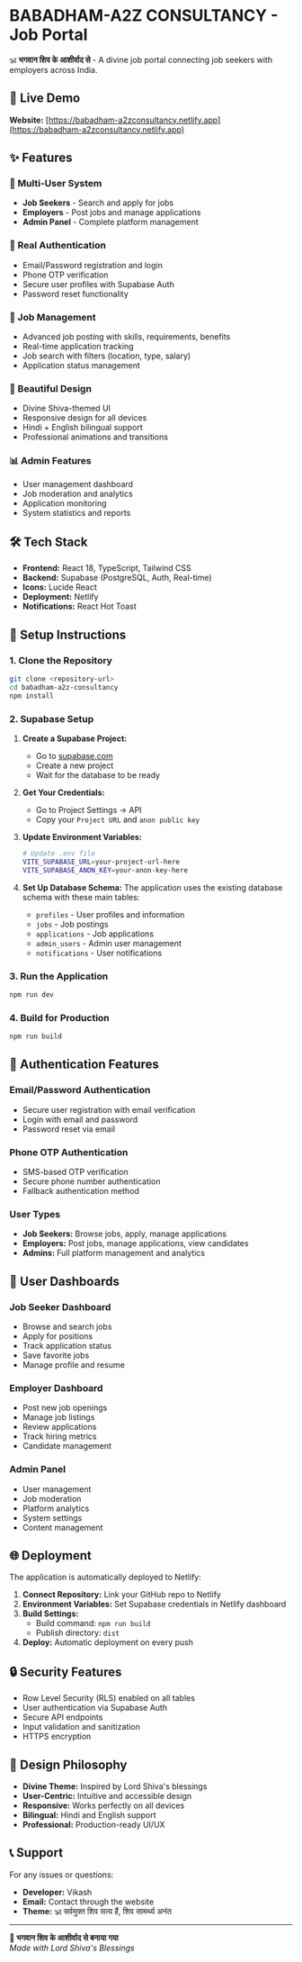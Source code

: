 # BABADHAM-A2Z CONSULTANCY - Job Portal

🕉️ **भगवान शिव के आशीर्वाद से** - A divine job portal connecting job seekers with employers across India.

## 🚀 Live Demo

**Website:** [https://babadham-a2zconsultancy.netlify.app](https://babadham-a2zconsultancy.netlify.app)

## ✨ Features

### 🎯 Multi-User System
- **Job Seekers** - Search and apply for jobs
- **Employers** - Post jobs and manage applications  
- **Admin Panel** - Complete platform management

### 🔐 Real Authentication
- Email/Password registration and login
- Phone OTP verification
- Secure user profiles with Supabase Auth
- Password reset functionality

### 💼 Job Management
- Advanced job posting with skills, requirements, benefits
- Real-time application tracking
- Job search with filters (location, type, salary)
- Application status management

### 🎨 Beautiful Design
- Divine Shiva-themed UI
- Responsive design for all devices
- Hindi + English bilingual support
- Professional animations and transitions

### 📊 Admin Features
- User management dashboard
- Job moderation and analytics
- Application monitoring
- System statistics and reports

## 🛠️ Tech Stack

- **Frontend:** React 18, TypeScript, Tailwind CSS
- **Backend:** Supabase (PostgreSQL, Auth, Real-time)
- **Icons:** Lucide React
- **Deployment:** Netlify
- **Notifications:** React Hot Toast

## 🔧 Setup Instructions

### 1. Clone the Repository
```bash
git clone <repository-url>
cd babadham-a2z-consultancy
npm install
```

### 2. Supabase Setup

1. **Create a Supabase Project:**
   - Go to [supabase.com](https://supabase.com)
   - Create a new project
   - Wait for the database to be ready

2. **Get Your Credentials:**
   - Go to Project Settings → API
   - Copy your `Project URL` and `anon public key`

3. **Update Environment Variables:**
   ```bash
   # Update .env file
   VITE_SUPABASE_URL=your-project-url-here
   VITE_SUPABASE_ANON_KEY=your-anon-key-here
   ```

4. **Set Up Database Schema:**
   The application uses the existing database schema with these main tables:
   - `profiles` - User profiles and information
   - `jobs` - Job postings
   - `applications` - Job applications
   - `admin_users` - Admin user management
   - `notifications` - User notifications

### 3. Run the Application
```bash
npm run dev
```

### 4. Build for Production
```bash
npm run build
```

## 🔑 Authentication Features

### Email/Password Authentication
- Secure user registration with email verification
- Login with email and password
- Password reset via email

### Phone OTP Authentication  
- SMS-based OTP verification
- Secure phone number authentication
- Fallback authentication method

### User Types
- **Job Seekers:** Browse jobs, apply, manage applications
- **Employers:** Post jobs, manage applications, view candidates
- **Admins:** Full platform management and analytics

## 📱 User Dashboards

### Job Seeker Dashboard
- Browse and search jobs
- Apply for positions
- Track application status
- Save favorite jobs
- Manage profile and resume

### Employer Dashboard
- Post new job openings
- Manage job listings
- Review applications
- Track hiring metrics
- Candidate management

### Admin Panel
- User management
- Job moderation
- Platform analytics
- System settings
- Content management

## 🌐 Deployment

The application is automatically deployed to Netlify:

1. **Connect Repository:** Link your GitHub repo to Netlify
2. **Environment Variables:** Set Supabase credentials in Netlify dashboard
3. **Build Settings:** 
   - Build command: `npm run build`
   - Publish directory: `dist`
4. **Deploy:** Automatic deployment on every push

## 🔒 Security Features

- Row Level Security (RLS) enabled on all tables
- User authentication via Supabase Auth
- Secure API endpoints
- Input validation and sanitization
- HTTPS encryption

## 🎨 Design Philosophy

- **Divine Theme:** Inspired by Lord Shiva's blessings
- **User-Centric:** Intuitive and accessible design
- **Responsive:** Works perfectly on all devices
- **Bilingual:** Hindi and English support
- **Professional:** Production-ready UI/UX

## 📞 Support

For any issues or questions:
- **Developer:** Vikash
- **Email:** Contact through the website
- **Theme:** 🕉️ सर्वमुक्त शिव सत्य हैं, शिव सामर्थ्य अनंत

---

**🙏 भगवान शिव के आशीर्वाद से बनाया गया**  
*Made with Lord Shiva's Blessings*